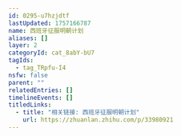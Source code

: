 ```yaml
---
id: 0295-u7hzjdtf
lastUpdated: 1757166787
name: 西班牙征服明朝计划
aliases: []
layer: 2
categoryId: cat_8abY-bU7
tagIds:
  - tag_TRpfu-I4
nsfw: false
parent: ""
relatedEntries: []
timelineEvents: []
titledLinks:
  - title: "相关链接: 西班牙征服明朝计划"
    url: https://zhuanlan.zhihu.com/p/33980921
---
```


